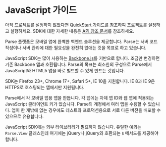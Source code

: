 # JavaScript 가이드

아직 프로젝트를 설정하지 않았다면 [QuickStart 가이드를 참조](/apps/quickstart#js/native/blank)하여 프로젝트를 설정하고 실행하세요. SDK에 대한 자세한 내용은 [API 참조 문서](/docs/js)를 참조하세요.

Parse 플랫폼은 모바일 앱에 완벽한 백엔드 솔루션을 제공합니다. Parse는 서버 코드 작성이나 서버 관리에 대한 필요성을 완전히 없애는 것을 목표로 하고 있습니다.

JavaScript SDK는 많이 사용하는 [Backbone.js](http://documentcloud.github.com/backbone/)를 기반으로 합니다. 조금만 변경하면 기존 Backbone 앱과 호환됩니다. Parse의 목표는 최소한의 구성으로 Parse에서 JavaScript와 HTML5 앱을 바로 빌드할 수 있게 만드는 것입니다.

SDK는 Firefox 23+, Chrome 17+, Safari 5+, IE 10을 지원합니다. IE 8과 IE 9은 HTTPS로 호스팅되는 앱에서만 지원됩니다.

Parse에서 각 모바일 앱용 앱을 만듭니다. 각 앱에는 자체 앱 ID와 웹 앱에 적용되는 JavaScript 클라이언트 키가 있습니다. Parse의 계정에서 여러 앱을 수용할 수 있습니다. 앱이 한 개밖에 없는 경우에도 테스트와 프로덕션용으로 서로 다른 버전을 배포할 수 있으므로 유용합니다.

JavaScript SDK에는 외부 라이브러리가 필요하지 않습니다. 유일한 예외는 `Parse.View` 클래스인데 여기에는 jQuery나 jQuery와 호환되는 `$` 메서드를 제공해야 합니다.
